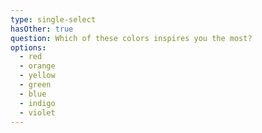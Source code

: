 ```yaml
---
type: single-select
hasOther: true
question: Which of these colors inspires you the most?
options: 
  - red
  - orange
  - yellow
  - green
  - blue
  - indigo
  - violet
---
```

